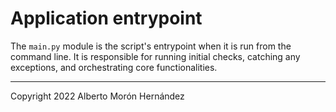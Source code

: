 # Application entrypoint

The `main.py` module is the script's entrypoint when it is run from the 
command line. It is responsible for running initial checks, catching any 
exceptions, and orchestrating core functionalities.


---
Copyright 2022 Alberto Morón Hernández  
